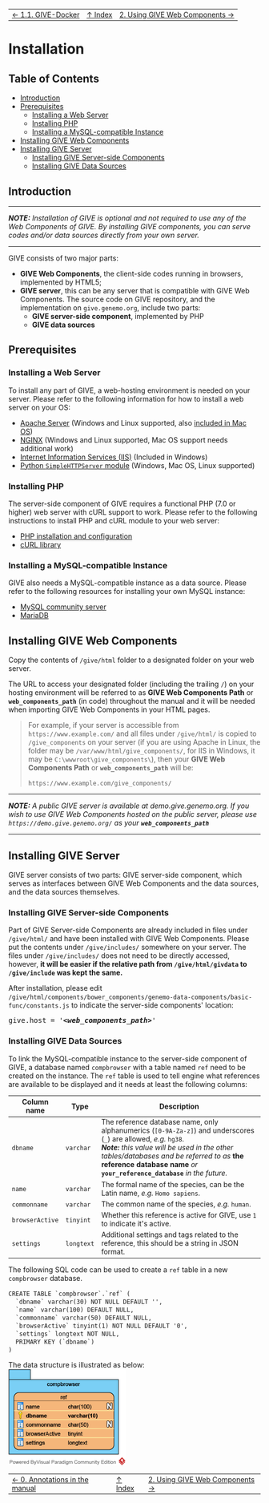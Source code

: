 ||||
| --- | --- | --- |
| [← 1.1. GIVE-Docker](../tutorials/GIVE-Docker.md) | [↑ Index](Readme.md) | [2. Using GIVE Web Components →](2-webComponents.md) |

# Installation

## Table of Contents
*   [Introduction](#introduction)
*   [Prerequisites](#prerequisites)
    *   [Installing a Web Server](#installing-a-web-server)
    *   [Installing PHP](#installing-php)
    *   [Installing a MySQL-compatible Instance](#installing-a-mysql-compatible-instance)
*   [Installing GIVE Web Components](#installing-give-web-components)
*   [Installing GIVE Server](#installing-give-server)
    *   [Installing GIVE Server-side Components](#installing-give-server-side-components)
    *   [Installing GIVE Data Sources](#installing-give-data-sources)

## Introduction

***
*__NOTE:__ Installation of GIVE is optional and not required to use any of the Web Components of GIVE. By installing GIVE components, you can serve codes and/or data sources directly from your own server.*
***

GIVE consists of two major parts:
*   __GIVE Web Components__, the client-side codes running in browsers, implemented by HTML5;
*   __GIVE server__, this can be any server that is compatible with GIVE Web Components. The source code on GIVE repository, and the implementation on `give.genemo.org`, include two parts:
    *   __GIVE server-side component__, implemented by PHP
    *   __GIVE data sources__

## Prerequisites

### Installing a Web Server

To install any part of GIVE, a web-hosting environment is needed on your server. Please refer to the following information for how to install a web server on your OS:
*   [Apache Server](https://httpd.apache.org/docs/2.4/getting-started.html) (Windows and Linux supported, also [included in Mac OS](https://www.lifewire.com/use-your-mac-to-share-web-site-2260400))
*   [NGINX](https://www.nginx.com/resources/wiki/start/topics/tutorials/install/) (Windows and Linux supported, Mac OS support needs additional work)
*   [Internet Information Services (IIS)](https://www.iis.net/learn/get-started/getting-started-with-iis) (Included in Windows)
*   [Python `SimpleHTTPServer` module](https://docs.python.org/2/library/simplehttpserver.html) (Windows, Mac OS, Linux supported)

### Installing PHP

The server-side component of GIVE requires a functional PHP (7.0 or higher) web server with cURL support to work. Please refer to the following instructions to install PHP and cURL module to your web server:
*   [PHP installation and configuration](http://php.net/manual/en/install.php)
*   [cURL library](http://php.net/manual/en/book.curl.php)

### Installing a MySQL-compatible Instance

GIVE also needs a MySQL-compatible instance as a data source. Please refer to the following resources for installing your own MySQL instance:
*   [MySQL community server](https://dev.mysql.com/downloads/mysql/)
*   [MariaDB](https://downloads.mariadb.org/)

## Installing GIVE Web Components

Copy the contents of `/give/html` folder to a designated folder on your web server.

The URL to access your designated folder (including the trailing `/`) on your hosting environment will be referred to as __GIVE Web Components Path__ or __`web_components_path`__ (in code) throughout the manual and it will be needed when importing GIVE Web Components in your HTML pages.

> For example, if your server is accessible from `https://www.example.com/` and all files under `/give/html/` is copied to `/give_components` on your server (if you are using Apache in Linux, the folder may be `/var/www/html/give_components/`, for IIS in Windows, it may be `C:\wwwroot\give_components\`), then your __GIVE Web Components Path__ or __`web_components_path`__ will be:
> ```
> https://www.example.com/give_components/
> ```

***

*__NOTE:__ A public GIVE server is available at demo.give.genemo.org. If you wish to use GIVE Web Components hosted on the public server, please use `https://demo.give.genemo.org/` as your __`web_components_path`__*

***

## Installing GIVE Server

GIVE server consists of two parts: GIVE server-side component, which serves as interfaces between GIVE Web Components and the data sources, and the data sources themselves.

### Installing GIVE Server-side Components

Part of GIVE Server-side Components are already included in files under `/give/html/` and have been installed with GIVE Web Components. Please put the contents under `/give/includes/` somewhere on your server. The files under `/give/includes/` does not need to be directly accessed, however, __it will be easier if the relative path from `/give/html/givdata` to `/give/include` was kept the same.__

After installation, please edit `/give/html/components/bower_components/genemo-data-components/basic-func/constants.js` to indicate the server-side components' location:

<pre>
give.host = '<em><strong>&lt;web_components_path&gt;</strong></em>'
</pre>

### Installing GIVE Data Sources

To link the MySQL-compatible instance to the server-side component of GIVE, a database named `compbrowser` with a table named `ref` need to be created on the instance. The `ref` table is used to tell engine what references are available to be displayed and it needs at least the following columns:

| Column name | Type | Description |
| --- | --- | --- |
| `dbname` | `varchar` | The reference database name, only alphanumerics (`[0-9A-Za-z]`) and underscores (`_`) are allowed, *e.g.* `hg38`. <br> *__Note:__ this value will be used in the other tables/databases and be referred to as* __the reference database name__ *or* __`your_reference_database`__ *in the future.* |
| `name` | `varchar` | The formal name of the species, can be the Latin name, *e.g.* `Homo sapiens`. |
| `commonname` | `varchar` | The common name of the species, *e.g.* `human`. |
| `browserActive` | `tinyint` | Whether this reference is active for GIVE, use `1` to indicate it's active. |
| `settings` | `longtext` | Additional settings and tags related to the reference, this should be a string in JSON format. |

The following SQL code can be used to create a `ref` table in
a new `compbrowser` database.
```
CREATE TABLE `compbrowser`.`ref` (
  `dbname` varchar(30) NOT NULL DEFAULT '',
  `name` varchar(100) DEFAULT NULL,
  `commonname` varchar(50) DEFAULT NULL,
  `browserActive` tinyint(1) NOT NULL DEFAULT '0',
  `settings` longtext NOT NULL,
  PRIMARY KEY (`dbname`)
)
```

The data structure is illustrated as below:  
![UML Diagram for the database](images/1-GIVE_DB_comp.png)

||||
| --- | --- | --- |
| [← 0. Annotations in the manual](0-annotation.md) | [↑ Index](index.md) | [2. Using GIVE Web Components →](2-webComponents.md) |
